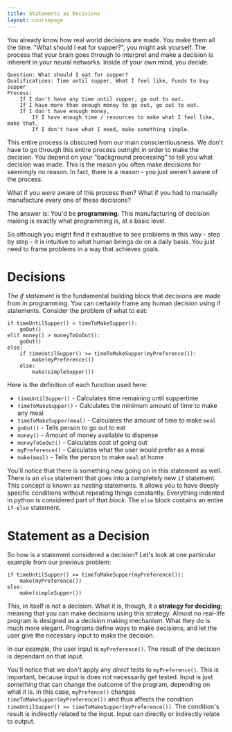 ```yaml
---
title: Statements as Decisions
layout: coursepage
---
```


You already know how real world decisions are made. You make them all the time. "What should I eat for supper?", you might ask yourself. The process that your brain goes through to interpret and make a decision is inherent in your neural networks. Inside of your own mind, you *decide*.

    Question: What should I eat for supper?
    Qualifications: Time until supper, What I feel like, Funds to buy supper
    Process:
        If I don't have any time until supper, go out to eat.
        If I have more than enough money to go out, go out to eat.
        If I don't have enough money,
            If I have enough time / resources to make what I feel like, make that.
            If I don't have what I need, make something simple.

This entire process is obscured from our main conscientiousness. We don't have to go through this entire process outright in order to make the decision. You depend on your "background processing" to tell you what decision was made. This is the reason you often make decisions for seemingly no reason. In fact, there is a reason - you just weren't aware of the process.

What if you *were* aware of this process then? What if you had to manually manufacture every one of these decisions?

The answer is: You'd be **programming**. This manufacturing of decision making is exactly what programming is, at a basic level.

So although you might find it exhaustive to see problems in this way - step by step - it is intuitive to what human beings do on a daily basis. You just need to frame problems in a way that achieves goals.

# Decisions
The *if statement* is the fundamental building block that decisions are made from in programming. You can certainly frame any human decision using if statements. Consider the problem of what to eat:

    if timeUntilSupper() < timeToMakeSupper():
        goOut()
    elif money() > moneyToGoOut():
        goOut()
    else:
        if timeUntilSupper() >= timeToMakeSupper(myPreference()):
            make(myPreference())
        else:
            make(simpleSupper())
            
Here is the definition of each function used here:

- `timeUntilSupper()` - Calculates time remaining until suppertime
- `timeToMakeSupper()` - Calculates the minimum amount of time to make any meal
- `timeToMakeSupper(meal)` - Calculates the amount of time to make `meal`
- `goOut()` - Tells person to go out to eat
- `money()` - Amount of money available to dispense
- `moneyToGoOut()` - Calculates cost of going out
- `myPreference()` - Calculates what the user would prefer as a meal
- `make(meal)` - Tells the person to make `meal` at home

You'll notice that there is something new going on in this statement as well. There is an `else` statement that goes into a completely new `if` statement. This concept is known as *nesting* statements. It allows you to have deeply specific conditions without repeating things constantly. Everything indented in python is considered part of that *block*. The `else` block contains an entire `if-else` statement.

# Statement as a Decision
So how is a statement considered a decision? Let's look at one particular example from our previous problem:

    if timeUntilSupper() >= timeToMakeSupper(myPreference()):
        make(myPreference())
    else:
        make(simpleSupper())

This, in itself is not a decision. What it is, though, it a **strategy for deciding**; meaning that you can make decisions using this strategy. Almost no real-life program is designed as a decision making mechanism. What they do is much more elegant. Programs define ways to make decisions, and let the user give the necessary input to make the decision.

In our example, the user input is `myPreference()`. The result of the decision is dependant on that input.

You'll notice that we don't apply any *direct* tests to `myPreference()`. This is important, because input is does not necessarily get tested. Input is just *something* that can change the outcome of the program, depending on what it is. In this case, `myPrefence()` changes `timeToMakeSupper(myPreference())` and thus affects the condition `timeUntilSupper() >= timeToMakeSupper(myPreference())`. The condition's result is indirectly related to the input. Input can directly or indirectly relate to output.
